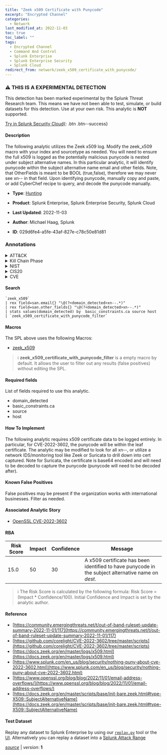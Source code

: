 ```yaml
---
title: "Zeek x509 Certificate with Punycode"
excerpt: "Encrypted Channel"
categories:
  - Network
last_modified_at: 2022-11-03
toc: true
toc_label: ""
tags:
  - Encrypted Channel
  - Command And Control
  - Splunk Enterprise
  - Splunk Enterprise Security
  - Splunk Cloud
redirect_from: network/zeek_x509_certificate_with_punycode/
---
```


### :warning: THIS IS A EXPERIMENTAL DETECTION
This detection has been marked experimental by the Splunk Threat Research team. This means we have not been able to test, simulate, or build datasets for this detection. Use at your own risk. This analytic is **NOT** supported.


[Try in Splunk Security Cloud](https://www.splunk.com/en_us/cyber-security.html){: .btn .btn--success}

#### Description

The following analytic utilizes the Zeek x509 log. Modify the zeek_x509 macro with your index and sourcetype as needed. You will need to ensure the full x509 is logged as the potentially malicious punycode is nested under subject alternative names. In this particular analytic, it will identify punycode within the subject alternative name email and other fields. Note, that OtherFields is meant to be BOOL (true,false), therefore we may never see xn-- in that field. Upon identifying punycode, manually copy and paste, or add CyberChef recipe to query, and decode the punycode manually.

- **Type**: [Hunting](https://github.com/splunk/security_content/wiki/Detection-Analytic-Types)
- **Product**: Splunk Enterprise, Splunk Enterprise Security, Splunk Cloud

- **Last Updated**: 2022-11-03
- **Author**: Michael Haag, Splunk
- **ID**: 029d6fe4-a5fe-43af-827e-c78c50e81d81

### Annotations
<details>
  <summary>ATT&CK</summary>

<div markdown="1">

#### [ATT&CK](https://attack.mitre.org/)

| ID          | Technique   | Tactic         |
| ----------- | ----------- |--------------- |
| [T1573](https://attack.mitre.org/techniques/T1573/) | Encrypted Channel | Command And Control |

</div>
</details>


<details>
  <summary>Kill Chain Phase</summary>

<div markdown="1">

* Command and Control


</div>
</details>


<details>
  <summary>NIST</summary>

<div markdown="1">

* DE.AE



</div>
</details>

<details>
  <summary>CIS20</summary>

<div markdown="1">

* CIS 13



</div>
</details>

<details>
  <summary>CVE</summary>

<div markdown="1">


</div>
</details>


#### Search

```
`zeek_x509` 
| rex field=san.email{} "\@(?<domain_detected>xn--.*)" 
| rex field=san.other_fields{} "\@(?<domain_detected>xn--.*)" 
| stats values(domain_detected) by  basic_constraints.ca source host 
| `zeek_x509_certificate_with_punycode_filter`
```

#### Macros
The SPL above uses the following Macros:
* [zeek_x509](https://github.com/splunk/security_content/blob/develop/macros/zeek_x509.yml)

> :information_source:
> **zeek_x509_certificate_with_punycode_filter** is a empty macro by default. It allows the user to filter out any results (false positives) without editing the SPL.



#### Required fields
List of fields required to use this analytic.
* domain_detected
* basic_constraints.ca
* source
* host



#### How To Implement
The following analytic requires x509 certificate data to be logged entirely. In particular, for CVE-2022-3602, the punycode will be within the leaf certificate. The analytic may be modified to look for all xn--, or utilize a network IDS/monitoring tool like Zeek or Suricata to drill down into cert captured. Note for Suricata, the certificate is base64 encoded and will need to be decoded to capture the punycode (punycode will need to be decoded after).
#### Known False Positives
False positives may be present if the organization works with international businesses. Filter as needed.

#### Associated Analytic Story
* [OpenSSL CVE-2022-3602](/stories/openssl_cve-2022-3602)




#### RBA

| Risk Score  | Impact      | Confidence   | Message      |
| ----------- | ----------- |--------------|--------------|
| 15.0 | 50 | 30 | A x509 certificate has been identified to have punycode in the subject alternative name on $dest$. |


> :information_source:
> The Risk Score is calculated by the following formula: Risk Score = (Impact * Confidence/100). Initial Confidence and Impact is set by the analytic author.


#### Reference

* [https://community.emergingthreats.net/t/out-of-band-ruleset-update-summary-2022-11-01/117](https://community.emergingthreats.net/t/out-of-band-ruleset-update-summary-2022-11-01/117)
* [https://github.com/corelight/CVE-2022-3602/tree/master/scripts](https://github.com/corelight/CVE-2022-3602/tree/master/scripts)
* [https://docs.zeek.org/en/master/logs/x509.html](https://docs.zeek.org/en/master/logs/x509.html)
* [https://www.splunk.com/en_us/blog/security/nothing-puny-about-cve-2022-3602.html](https://www.splunk.com/en_us/blog/security/nothing-puny-about-cve-2022-3602.html)
* [https://www.openssl.org/blog/blog/2022/11/01/email-address-overflows/](https://www.openssl.org/blog/blog/2022/11/01/email-address-overflows/)
* [https://docs.zeek.org/en/master/scripts/base/init-bare.zeek.html#type-X509::SubjectAlternativeName](https://docs.zeek.org/en/master/scripts/base/init-bare.zeek.html#type-X509::SubjectAlternativeName)



#### Test Dataset
Replay any dataset to Splunk Enterprise by using our [`replay.py`](https://github.com/splunk/attack_data#using-replaypy) tool or the [UI](https://github.com/splunk/attack_data#using-ui).
Alternatively you can replay a dataset into a [Splunk Attack Range](https://github.com/splunk/attack_range#replay-dumps-into-attack-range-splunk-server)




[*source*](https://github.com/splunk/security_content/tree/develop/detections/network/zeek_x509_certificate_with_punycode.yml) \| *version*: **1**